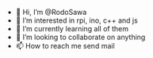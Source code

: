 - 👋 Hi, I’m @RodoSawa
- 👀 I’m interested in rpi, ino, c++ and js
- 🌱 I’m currently learning all of them
- 💞️ I’m looking to collaborate on anything
- 📫 How to reach me send mail

<!---
RodoSawa/RodoSawa is a ✨ special ✨ repository because its `README.md` (this file) appears on your GitHub profile.
You can click the Preview link to take a look at your changes.
--->
